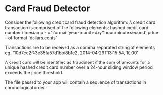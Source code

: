 # Card Fraud Detector

Consider the following credit card fraud detection algorithm:
A credit card transaction is comprised of the following elements;
hashed credit card number
timestamp - of format 'year-month-dayThour:minute:second'
price - of format 'dollars.cents'

Transactions are to be received as a comma separated string of elements eg. '10d7ce2f43e35fa57d1bbf8b1e2, 2014-04-29T13:15:54, 10.00'

A credit card will be identified as fraudulent if the sum of amounts for a unique hashed credit
card number over a 24-hour sliding window period exceeds the price threshold.

The file passed to your app will contain a sequence of transactions in chronological order.
